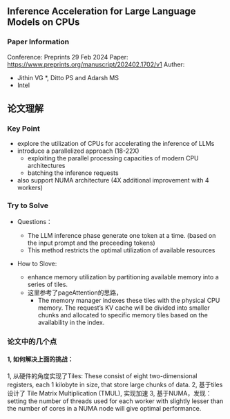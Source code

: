 ## Inference Acceleration for Large Language Models on CPUs

### Paper Information
Conference: Preprints 29 Feb 2024
Paper: https://www.preprints.org/manuscript/202402.1702/v1
Auther: 
- Jithin VG *, Ditto PS and Adarsh MS
- Intel


## 论文理解
### Key Point
- explore the utilization of CPUs for accelerating the inference of LLMs
- introduce a parallelized approach (18-22X)
  - exploiting the parallel processing capacities of modern CPU architectures
  - batching the inference requests
- also support NUMA architecture (4X additional improvement with 4 workers)

### Try to Solve
- Questions：
  - The LLM inference phase generate one token at a time. (based on the input prompt and the preceeding tokens)
  - This method restricts the optimal utilization of available resources
  
- How to Slove:
  - enhance memory utilization by partitioning available memory into a series of tiles.
  - 这里参考了pageAttention的思路，
    - The memory manager indexes these tiles with the physical CPU memory. The request’s KV cache will be divided into smaller chunks and allocated to specific memory tiles based on the availability in the index.

### 论文中的几个点
#### 1, 如何解决上面的挑战：
1, 从硬件的角度实现了Tiles: These consist of eight two-dimensional registers, each 1 kilobyte in size, that store large
chunks of data.
2, 基于tiles设计了 Tile Matrix Multiplication (TMUL), 实现加速
3, 基于NUMA，发现：setting the number of threads used for each worker with slightly lesser than the number of cores in a NUMA node will give optimal performance.
